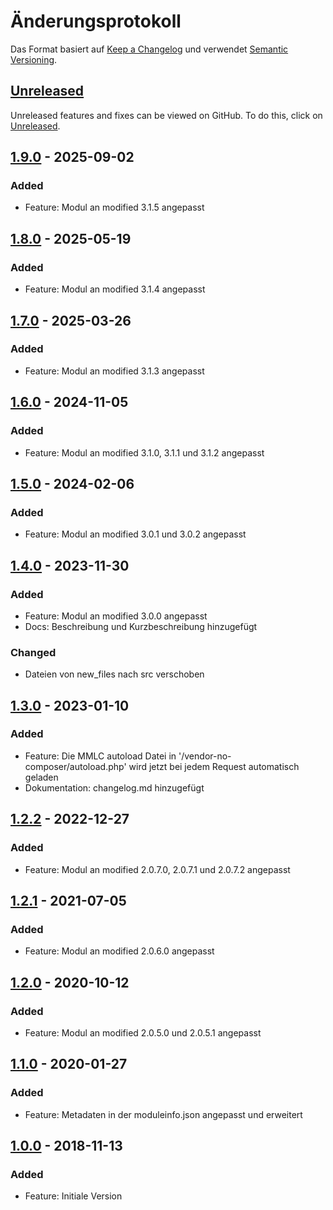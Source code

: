 # Änderungsprotokoll
Das Format basiert auf [Keep a Changelog](https://keepachangelog.com/en/1.1.0/) und verwendet [Semantic Versioning](https://semver.org/spec/v2.0.0.html).

## [Unreleased]
Unreleased features and fixes can be viewed on GitHub. To do this, click on [Unreleased].

## [1.9.0] - 2025-09-02
### Added
- Feature: Modul an modified 3.1.5 angepasst

## [1.8.0] - 2025-05-19
### Added
- Feature: Modul an modified 3.1.4 angepasst

## [1.7.0] - 2025-03-26
### Added
- Feature: Modul an modified 3.1.3 angepasst

## [1.6.0] - 2024-11-05
### Added
- Feature: Modul an modified 3.1.0, 3.1.1 und 3.1.2 angepasst

## [1.5.0] - 2024-02-06
### Added
- Feature: Modul an modified 3.0.1 und 3.0.2 angepasst

## [1.4.0] - 2023-11-30
### Added
- Feature: Modul an modified 3.0.0 angepasst
- Docs: Beschreibung und Kurzbeschreibung hinzugefügt

### Changed
- Dateien von new_files nach src verschoben

## [1.3.0] - 2023-01-10
### Added
- Feature: Die MMLC autoload Datei in '/vendor-no-composer/autoload.php' wird jetzt bei jedem Request automatisch geladen
- Dokumentation: changelog.md hinzugefügt

## [1.2.2] - 2022-12-27
### Added
- Feature: Modul an modified 2.0.7.0, 2.0.7.1 und 2.0.7.2 angepasst

## [1.2.1] - 2021-07-05
### Added
- Feature: Modul an modified 2.0.6.0 angepasst

## [1.2.0] - 2020-10-12
### Added
- Feature: Modul an modified 2.0.5.0 und 2.0.5.1 angepasst

## [1.1.0] - 2020-01-27
### Added
- Feature: Metadaten in der moduleinfo.json angepasst und erweitert

## [1.0.0] - 2018-11-13
### Added
- Feature: Initiale Version

[Unreleased]: https://github.com/RobinTheHood/modified-std-module/compare/1.9.0...HEAD
[1.9.0]: https://github.com/RobinTheHood/modified-std-module/compare/1.8.0...1.9.0
[1.8.0]: https://github.com/RobinTheHood/modified-std-module/compare/1.7.0...1.8.0
[1.7.0]: https://github.com/RobinTheHood/modified-std-module/compare/1.6.0...1.7.0
[1.6.0]: https://github.com/RobinTheHood/modified-std-module/compare/1.5.0...1.6.0
[1.5.0]: https://github.com/RobinTheHood/modified-std-module/compare/1.4.0...1.5.0
[1.4.0]: https://github.com/RobinTheHood/modified-std-module/compare/1.3.0...1.4.0
[1.3.0]: https://github.com/RobinTheHood/modified-std-module/compare/1.2.2...1.3.0
[1.2.2]: https://github.com/RobinTheHood/modified-std-module/compare/1.2.1...1.2.2
[1.2.1]: https://github.com/RobinTheHood/modified-std-module/compare/1.2.0...1.2.1
[1.2.0]: https://github.com/RobinTheHood/modified-std-module/compare/1.1.0...1.2.0
[1.1.0]: https://github.com/RobinTheHood/modified-std-module/compare/1.0.0...1.1.0
[1.0.0]: https://github.com/RobinTheHood/modified-std-module/releases/tag/1.0.0
